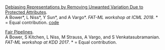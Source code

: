 [Debiasing Representations by Removing Unwanted Variation Due to Protected Attributes](https://arxiv.org/pdf/1807.00461.pdf).  
A Bower*, L Niss*, Y Sun*, and A Vargo*.  *FAT-ML workshop at ICML 2018*. * = Equal contribution. [code](https://github.com/Amandarg/debias)

[Fair Pipelines](https://arxiv.org/pdf/1707.00391.pdf).  
A Bower, S Kitchen, L Niss, M Strauss, A Vargo, and S Venkatasubramanian. *FAT-ML workshop at KDD 2017*. * = Equal contribution.
